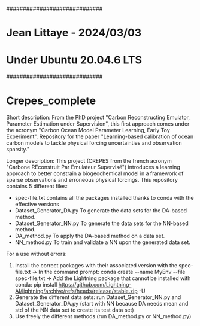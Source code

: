 #############################
# Jean Littaye - 2024/03/03 #
# Under Ubuntu 20.04.6 LTS  #
#############################

# Crepes_complete
Short description:
From the PhD project "Carbon Reconstructing Emulator, Parameter Estimation under Supervision", this first approach comes under the acronym "Carbon Ocean Model Parameter Learning, Early Toy Experiment".
Repository for the paper "Learning-based calibration of ocean carbon models to tackle physical forcing uncertainties and observation sparsity."

Longer description:
This project (CREPES from the french acronym "Carbone REconstruit Par Emulateur Supervisé") introduces a learning approach to better constrain a biogeochemical model in a framework of sparse observations and erroneous physical forcings.
This repository contains 5 different files:
- spec-file.txt contains all the packages installed thanks to conda with the effective versions
- Dataset_Generator_DA.py To generate the data sets for the DA-based method.
- Dataset_Generator_NN.py To generate the data sets for the NN-based method.
- DA_method.py To apply the DA-based method on a data set.
- NN_method.py To train and validate a NN upon the generated data set.


For a use without errors:
1. Install the correct packages with their associated version with the spec-file.txt
   -> In the command prompt: conda create --name MyEnv  --file spec-file.txt
   -> Add the Lightning package that cannot be installed with conda: pip install https://github.com/Lightning-AI/lightning/archive/refs/heads/release/stable.zip -U
2. Generate the different data sets: run Dataset_Generator_NN.py and Dataset_Generator_DA.py (start with NN because DA needs mean and std of the NN data set to create its test data set)
3. Use freely the different methods (run DA_method.py or NN_method.py)
